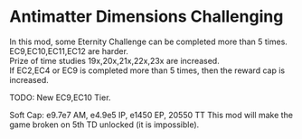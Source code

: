 # Antimatter Dimensions Challenging

In this mod, some Eternity Challenge can be completed more than 5 times.  
EC9,EC10,EC11,EC12 are harder.  
Prize of time studies 19x,20x,21x,22x,23x are increased.  
If EC2,EC4 or EC9 is completed more than 5 times, then the reward cap is increased.

TODO: New EC9,EC10 Tier.

Soft Cap: e9.7e7 AM, e4.9e5 IP, e1450 EP, 20550 TT
This mod will make the game broken on 5th TD unlocked (it is impossible).